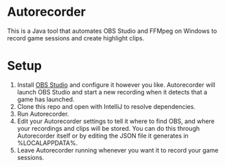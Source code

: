 # Autorecorder
This is a Java tool that automates OBS Studio and FFMpeg on Windows to record game sessions and create highlight clips.

# Setup
1. Install [OBS Studio](https://obsproject.com/download) and configure it however you like. Autorecorder will launch OBS Studio and start a new recording when it detects that a game has launched.
2. Clone this repo and open with IntelliJ to resolve dependencies.
3. Run Autorecorder.
4. Edit your Autorecorder settings to tell it where to find OBS, and where your recordings and clips will be stored. You can do this through Autorecorder itself or by editing the JSON file it generates in %LOCALAPPDATA%.
5. Leave Autorecorder running whenever you want it to record your game sessions.